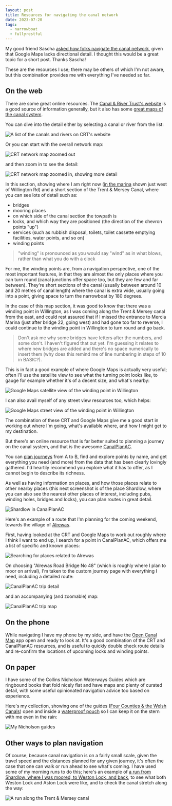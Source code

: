 ```yaml
---
layout: post
title: Resources for navigating the canal network
date: 2023-07-20
tags:
  - narrowboat
  - fullyrestful
---
```

My good friend Sascha [asked how folks navigate the canal network](https://hachyderm.io/@sufw@mastodon.social/110744077753623324), given that Google Maps lacks directional detail. I thought this would be a great topic for a short post. Thanks Sascha!

These are the resources I use; there may be others of which I'm not aware, but this combination provides me with everything I've needed so far.

## On the web

There are some great online resources. The [Canal & River Trust's website](https://canalrivertrust.org.uk/) is a good source of information generally, but it also has some [great maps of the canal system](https://canalrivertrust.org.uk/enjoy-the-waterways/canal-and-river-network). 

You can dive into the detail either by selecting a canal or river from the list:

![A list of the canals and rivers on CRT's website](/images/2023/07/crt-listing.png)

Or you can start with the overall network map:

![CRT network map zoomed out](/images/2023/07/crt-map-zoomed-out.png)

and then zoom in to see the detail:

![CRT network map zoomed in, showing more detail](/images/2023/07/crt-map-zoomed-in.png)

In this section, showing where I am right now ([in the marina](/blog/posts/2023/07/18/oil-change-and-a-visit-to-mercia-marina/) shown just west of Willington Rd) and a short section of the Trent & Mersey Canal, where you can see lots of detail such as:

* bridges
* mooring places
* on which side of the canal section the towpath is
* locks, and which way they are positioned (the direction of the chevron points "up")
* services (such as rubbish disposal, toilets, toilet cassette emptying facilities, water points, and so on)
* winding points

> "winding" is pronounced as you would say "wind" as in what blows, rather than what you do with a clock

For me, the winding points are, from a navigation perspective, one of the most important features, in that they are almost the only places where you can turn round (canal junctions offer space too, but they are few and far between). They're short sections of the canal (usually between around 10 and 20 metres of canal length) where the canal is extra wide, usually going into a point, giving space to turn the narrowboat by 180 degrees. 

In the case of this map section, it was good to know that there was a winding point in Willington, as I was coming along the Trent & Mersey canal from the east, and could rest assured that if I missed the entrance to Mercia Marina (just after bridge 22, going west) and had gone too far to reverse, I could continue to the winding point in Willington to turn round and go back. 

> Don't ask me why some bridges have letters after the numbers, and some don't. I haven't figured that out yet. I'm guessing it relates to where new bridges are added and there's no space numerically to insert them (why does this remind me of line numbering in steps of 10 in BASIC?).

This is in fact a good example of where Google Maps is actually very useful; often I'll use the satellite view to see what the turning point looks like, to gauge for example whether it's of a decent size, and what's nearby:

![Google Maps satellite view of the winding point in Willington](/images/2023/07/winding-point-in-google-maps.png)

I can also avail myself of any street view resources too, which helps:

![Google Maps street view of the winding point in Willington](/images/2023/07/winding-point-in-google-maps-street-view.png)

The combination of these CRT and Google Maps give me a good start in working out where I'm going, what's available where, and how I might get to my destination.

But there's an online resource that is far better suited to planning a journey on the canal system, and that is the awesome [CanalPlanAC](https://canalplan.uk).

You can [plan journeys](https://canalplan.uk/cgi-bin/canal.cgi) from A to B, find and explore points by name, and get everything you need (and more) from the data that has been clearly lovingly gathered. I'd heartily recommend you explore what it has to offer, as I cannot begin to describe its richness.

As well as having information on places, and how those places relate to other nearby places (this next screenshot is of the place Shardlow, where you can also see the nearest other places of interest, including pubs, winding holes, bridges and locks), you can plan routes in great detail.

![Shardlow in CanalPlanAC](/images/2023/07/canalplan-shardlow.png)

Here's an example of a route that I'm planning for the coming weekend, towards the village of [Alrewas](https://goo.gl/maps/RuxXy4CAwi4S8UkaA).

First, having looked at the CRT and Google Maps to work out roughly where I think I want to end up, I search for a point in CanalPlanAC, which offers me a list of specific and known places:

![Searching for places related to Alrewas](/images/2023/07/travelling-to-alrewas.png)

On choosing "Alrewas Road Bridge No 48" (which is roughly where I plan to moor on arrival), I'm taken to the custom journey page with everything I need, including a detailed route:

![CanalPlanAC trip detail](/images/2023/07/alrewas-trip-detail.png)

and an accompanying (and zoomable) map:

![CanalPlanAC trip map](/images/2023/07/alrewas-trip-map.png)

## On the phone

While navigating I have my phone by my side, and have the [Open Canal Map](https://opencanalmap.uk/) app open and ready to look at. It's a good combination of the CRT and CanalPlanAC resources, and is useful to quickly double check route details and re-confirm the locations of upcoming locks and winding points.

## On paper

I have some of the Collins Nicholson Waterways Guides which are ringbound books that fold nicely flat and have maps and plenty of curated detail, with some useful opinionated navigation advice too based on experience.

Here's my collection, showing one of the guides ([Four Counties & the Welsh Canals](https://collins.co.uk/collections/collins-nicholson-waterways-guides/products/9780008546687)) open and inside a [waterproof pouch](https://www.amazon.co.uk/gp/product/B08NL83GXJ/) so I can keep it on the stern with me even in the rain:

![My Nicholson guides](/images/2023/07/nicholson-guides.jpg)

## Other ways to plan navigation

Of course, because canal navigation is on a fairly small scale, given the travel speed and the distances planned for any given journey, it's often the case that one can walk or run ahead to see what's coming. I have used some of my morning runs to do this; here's an example of [a run from Shardlow, where I was moored, to Weston Lock, and back](https://www.strava.com/activities/9453248632), to see what both Weston Lock and Aston Lock were like, and to check the canal stretch along the way:

![A run along the Trent & Mersey canal](/images/2023/07/canal-run-strava.png)
